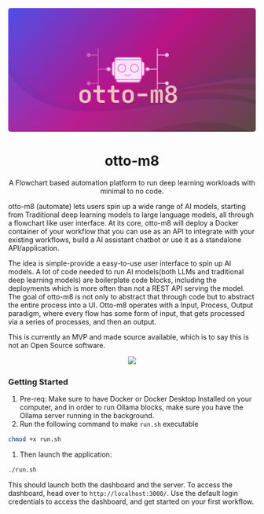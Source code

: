 <div>
    <div class='otto-logo-div' align="center" style="margin-bottom: 0px;">
        <img class='otto-logo' width='980px' src='docs/assets/otto-m8.png' style="border-radius: 5px;">
    </div>
    <h1 align="center">otto-m8</h1>
    <p align="center">A Flowchart based automation platform to run deep learning workloads with minimal to no code.</p>
    <p>otto-m8 (automate) lets users spin up a wide range of AI models, starting from Traditional deep learning models to large language models, all through a flowchart like user interface. At its core, otto-m8 will deploy a Docker container of your workflow that you can use as an API to integrate with your existing workflows, build a AI assistant chatbot or use it as a standalone API/application.</p>
    <p>The idea is simple-provide a easy-to-use user interface to spin up AI models. A lot of code needed to run AI models(both LLMs and traditional deep learning models)
    are boilerplate code blocks, including the deployments which is more often than not a REST API serving the model. The goal of otto-m8 is not only to abstract that through code
    but to abstract the entire process into a UI. Otto-m8 operates with a Input, Process, Output paradigm, where every flow has some form of input, that gets processed via a series of processes, and then an output.</p>
    <p>This is currently an MVP and made source available, which is to say this is not an Open Source software.</p>
    <div align='center'><img src='docs/assets/demo1.gif'/></div>
</div>


### Getting Started

1. Pre-req: Make sure to have Docker or Docker Desktop Installed on your computer, and in order to run Ollama blocks, make sure you have the Ollama server running in the background.
2. Run the following command to make `run.sh` executable
```bash
chmod +x run.sh
```
1. Then launch the application:
```bash
./run.sh
```
This should launch both the dashboard and the server. To access the dashboard, head over to `http://localhost:3000/`. Use the default login credentials to access the dashboard, and get started on your first workflow.